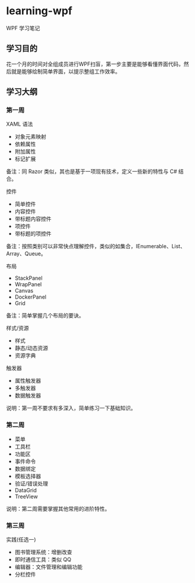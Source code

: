 # learning-wpf
WPF 学习笔记

## 学习目的
花一个月的时间对全组成员进行WPF扫盲，第一步主要是能够看懂界面代码，然后就是能够绘制简单界面，以提示整组工作效率。

## 学习大纲
### 第一周
XAML 语法
- 对象元素映射
- 依赖属性
- 附加属性
- 标记扩展

备注：同 Razor 类似，其也是基于一项现有技术，定义一些新的特性与 C# 结合。

控件
- 简单控件
- 内容控件
- 带标题内容控件
- 项控件
- 带标题的项控件

备注：按照类别可以非常快点理解控件，类似的如集合，IEnumerable、List、Array、Queue。

布局
- StackPanel
- WrapPanel
- Canvas
- DockerPanel
- Grid

备注：简单掌握几个布局的要诀。

样式/资源
- 样式
- 静态/动态资源
- 资源字典

触发器
- 属性触发器
- 多触发器
- 数据触发器

说明：第一周不要求有多深入，简单练习一下基础知识。

### 第二周

- 菜单
- 工具栏
- 功能区
- 事件命令
- 数据绑定
- 模板选择器
- 验证/错误处理
- DataGrid
- TreeView

说明：第二周需要掌握其他常用的进阶特性。

### 第三周
实践(任选一)
* 图书管理系统：增删改查
* 即时通信工具：类似 QQ
* 编辑器：文件管理和编辑功能
* 分栏控件
